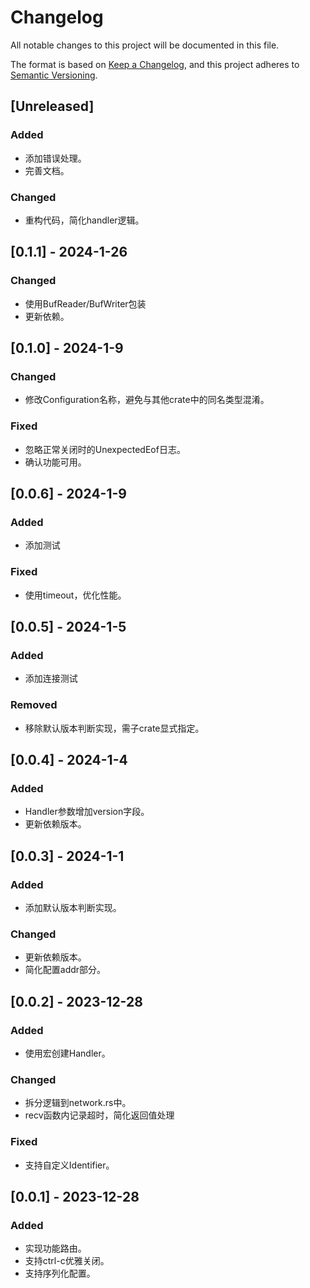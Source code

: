 # Changelog

All notable changes to this project will be documented in this file.

The format is based on [Keep a Changelog](https://keepachangelog.com/en/1.0.0/),
and this project adheres to [Semantic Versioning](https://semver.org/spec/v2.0.0.html).

## [Unreleased]

### Added

* 添加错误处理。
* 完善文档。

### Changed

* 重构代码，简化handler逻辑。

## [0.1.1] - 2024-1-26

### Changed

* 使用BufReader/BufWriter包装
* 更新依赖。

## [0.1.0] - 2024-1-9

### Changed

* 修改Configuration名称，避免与其他crate中的同名类型混淆。

### Fixed

* 忽略正常关闭时的UnexpectedEof日志。
* 确认功能可用。

## [0.0.6] - 2024-1-9

### Added

* 添加测试

### Fixed

* 使用timeout，优化性能。

## [0.0.5] - 2024-1-5

### Added

* 添加连接测试

### Removed

* 移除默认版本判断实现，需子crate显式指定。

## [0.0.4] - 2024-1-4

### Added

* Handler参数增加version字段。
* 更新依赖版本。

## [0.0.3] - 2024-1-1

### Added

* 添加默认版本判断实现。

### Changed

* 更新依赖版本。
* 简化配置addr部分。

## [0.0.2] - 2023-12-28

### Added

* 使用宏创建Handler。

### Changed

* 拆分逻辑到network.rs中。
* recv函数内记录超时，简化返回值处理

### Fixed

* 支持自定义Identifier。

## [0.0.1] - 2023-12-28

### Added

* 实现功能路由。
* 支持ctrl-c优雅关闭。
* 支持序列化配置。
